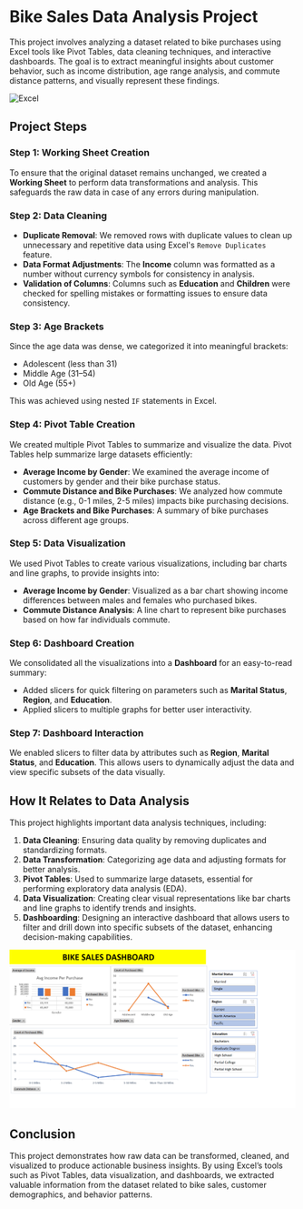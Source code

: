 # Bike Sales Data Analysis Project
This project involves analyzing a dataset related to bike purchases using Excel tools like Pivot Tables, data cleaning techniques, and interactive dashboards. The goal is to extract meaningful insights about customer behavior, such as income distribution, age range analysis, and commute distance patterns, and visually represent these findings.

![Excel](https://img.shields.io/badge/Tool-Excel-green.svg)

## Project Steps

### Step 1: Working Sheet Creation
To ensure that the original dataset remains unchanged, we created a **Working Sheet** to perform data transformations and analysis. This safeguards the raw data in case of any errors during manipulation.

### Step 2: Data Cleaning
- **Duplicate Removal**: We removed rows with duplicate values to clean up unnecessary and repetitive data using Excel's `Remove Duplicates` feature.
- **Data Format Adjustments**: The **Income** column was formatted as a number without currency symbols for consistency in analysis.
- **Validation of Columns**: Columns such as **Education** and **Children** were checked for spelling mistakes or formatting issues to ensure data consistency.

### Step 3: Age Brackets
Since the age data was dense, we categorized it into meaningful brackets:
- Adolescent (less than 31)
- Middle Age (31–54)
- Old Age (55+)

This was achieved using nested `IF` statements in Excel.

### Step 4: Pivot Table Creation
We created multiple Pivot Tables to summarize and visualize the data. Pivot Tables help summarize large datasets efficiently:
- **Average Income by Gender**: We examined the average income of customers by gender and their bike purchase status.
- **Commute Distance and Bike Purchases**: We analyzed how commute distance (e.g., 0-1 miles, 2-5 miles) impacts bike purchasing decisions.
- **Age Brackets and Bike Purchases**: A summary of bike purchases across different age groups.

### Step 5: Data Visualization
We used Pivot Tables to create various visualizations, including bar charts and line graphs, to provide insights into:
- **Average Income by Gender**: Visualized as a bar chart showing income differences between males and females who purchased bikes.
- **Commute Distance Analysis**: A line chart to represent bike purchases based on how far individuals commute.

### Step 6: Dashboard Creation
We consolidated all the visualizations into a **Dashboard** for an easy-to-read summary:
- Added slicers for quick filtering on parameters such as **Marital Status**, **Region**, and **Education**.
- Applied slicers to multiple graphs for better user interactivity.

### Step 7: Dashboard Interaction
We enabled slicers to filter data by attributes such as **Region**, **Marital Status**, and **Education**. This allows users to dynamically adjust the data and view specific subsets of the data visually.

## How It Relates to Data Analysis
This project highlights important data analysis techniques, including:
1. **Data Cleaning**: Ensuring data quality by removing duplicates and standardizing formats.
2. **Data Transformation**: Categorizing age data and adjusting formats for better analysis.
3. **Pivot Tables**: Used to summarize large datasets, essential for performing exploratory data analysis (EDA).
4. **Data Visualization**: Creating clear visual representations like bar charts and line graphs to identify trends and insights.
5. **Dashboarding**: Designing an interactive dashboard that allows users to filter and drill down into specific subsets of the dataset, enhancing decision-making capabilities.

[![Bikes Sales Dashboard](./Data-Analytics/Bike-Data-Analysis-image.png "Bikes Sales Dashboard")](https://rahulpersie66.github.io/Portfolio/)

## Conclusion
This project demonstrates how raw data can be transformed, cleaned, and visualized to produce actionable business insights. By using Excel’s tools such as Pivot Tables, data visualization, and dashboards, we extracted valuable information from the dataset related to bike sales, customer demographics, and behavior patterns.
